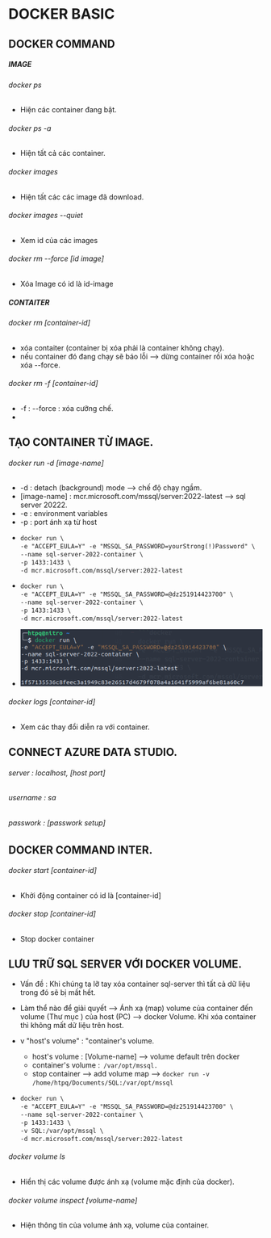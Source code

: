 # DOCKER BASIC

## DOCKER COMMAND

##### IMAGE

###### docker ps

- Hiện các container đang bật.

###### docker ps -a

- Hiện tất cả các container.

###### docker images

- Hiện tất các các image đã download.

###### docker images --quiet

- Xem id của các images

###### docker rm --force [id image]

- Xóa Image có id là id-image

##### CONTAITER

###### docker rm [container-id]

- xóa contaiter (container bị xóa phải là container không chạy).
- nếu container đó đang chạy sẽ báo lỗi --> dừng container rồi xóa hoặc xóa --force.

###### docker rm -f [container-id]

- -f : --force : xóa cưỡng chế.
- 

## TẠO CONTAINER TỪ IMAGE.

###### docker run -d [image-name]

- -d : detach (background) mode --> chế độ chạy ngầm.
- [image-name] : mcr.microsoft.com/mssql/server:2022-latest --> sql server 20222.
- -e : environment variables
- -p : port ánh xạ từ host
- ```docker
  docker run \
  -e "ACCEPT_EULA=Y" -e "MSSQL_SA_PASSWORD=yourStrong(!)Password" \
  --name sql-server-2022-container \
  -p 1433:1433 \
  -d mcr.microsoft.com/mssql/server:2022-latest
  ```
- ```docker
  docker run \
  -e "ACCEPT_EULA=Y" -e "MSSQL_SA_PASSWORD=@dz251914423700" \
  --name sql-server-2022-container \
  -p 1433:1433 \
  -d mcr.microsoft.com/mssql/server:2022-latest
  ```
- ![1669106488262](image/BasicCommand/1669106488262.png)

###### docker logs [container-id]

- Xem các thay đổi diễn ra với container.

## CONNECT AZURE DATA STUDIO.

###### server : localhost, [host port]

###### username : sa

###### passwork : [passwork setup]

## DOCKER COMMAND INTER.

###### docker start [container-id]

- Khởi động container có id là [container-id]

###### docker stop [container-id]

- Stop docker container

## LƯU TRỮ SQL SERVER VỚI DOCKER VOLUME.

- Vấn đề : Khi chúng ta lỡ tay xóa container sql-server thì tất cả dữ liệu trong đó sẽ bị mất hết.
- Làm thể nào để giải quyết --> Ánh xạ (map) volume của container đến volume (Thư mục ) của host (PC) --> docker Volume. Khi xóa container thì không mất dữ liệu trên host.
- v "host's volume" : "container's volume.

  - host's volume : [Volume-name] --> volume default trên docker
  - container's volume :` /var/opt/mssql.`
  - stop container --> add volume map --> `docker run -v /home/htpq/Documents/SQL:/var/opt/mssql `
- ```docker
  docker run \
  -e "ACCEPT_EULA=Y" -e "MSSQL_SA_PASSWORD=@dz251914423700" \
  --name sql-server-2022-container \
  -p 1433:1433 \
  -v SQL:/var/opt/mssql \
  -d mcr.microsoft.com/mssql/server:2022-latest
  ```

###### docker volume ls

- Hiển thị các volume được ánh xạ (volume mặc định của docker).

###### docker volume inspect [volume-name]

- Hiện thông tin của volume ánh xạ, volume của container.
